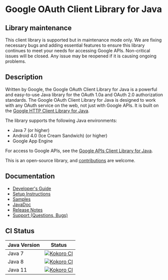 # Google OAuth Client Library for Java

## <a name='maintenance'>Library maintenance</a>

This client library is supported but in maintenance mode only. We are fixing necessary bugs and
adding essential features to ensure this library continues to meet your needs for accessing Google
APIs. Non-critical issues will be closed. Any issue may be reopened if it is causing ongoing
problems.

## Description

Written by Google, the Google OAuth Client Library for Java is a powerful and easy-to-use Java
library for the OAuth 1.0a and OAuth 2.0 authorization standards. The Google OAuth Client Library
for Java is designed to work with any OAuth service on the web, not just with Google APIs. It is
built on the [Google HTTP Client Library for Java](https://github.com/googleapis/google-http-java-client).

The library supports the following Java environments:

- Java 7 (or higher)
- Android 4.0 (Ice Cream Sandwich) (or higher)
- Google App Engine

For access to Google APIs, see the
[Google APIs Client Library for Java](https://github.com/googleapis/google-api-java-client).

This is an open-source library, and [contributions](CONTRIBUTING.md) are welcome.

## Documentation

- [Developer's Guide](https://github.com/googleapis/google-oauth-java-client/wiki)
- [Setup Instructions](https://github.com/googleapis/google-oauth-java-client/wiki/Setup-Instructions)
- [Samples](https://github.com/googleapis/google-oauth-java-client/tree/main/samples)
- [JavaDoc](https://googleapis.dev/java/google-oauth-client/latest/)
- [Release Notes](https://github.com/googleapis/google-oauth-java-client/releases)
- [Support (Questions, Bugs)](https://github.com/googleapis/google-oauth-java-client/issues)

## CI Status

Java Version | Status
------------ | ------
Java 7 | [![Kokoro CI](http://storage.googleapis.com/cloud-devrel-public/java/badges/google-oauth-java-client/java7.svg)](https://storage.googleapis.com/cloud-devrel-public/java/badges/google-oauth-java-client/java7.html)
Java 8 | [![Kokoro CI](http://storage.googleapis.com/cloud-devrel-public/java/badges/google-oauth-java-client/java8.svg)](https://storage.googleapis.com/cloud-devrel-public/java/badges/google-oauth-java-client/java8.html)
Java 11 | [![Kokoro CI](http://storage.googleapis.com/cloud-devrel-public/java/badges/google-oauth-java-client/java11.svg)](https://storage.googleapis.com/cloud-devrel-public/java/badges/google-oauth-java-client/java11.html)
